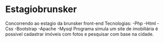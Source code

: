 # Estagiobrunsker
 Concorrendo ao estagio da brunsker front-end
Tecnologias:
-Php
-Html
-Css
-Bootstrap
-Apache
-Mysql
Programa simula um site de imobiliária é possivel cadastrar imóveis com fotos e pesquisar com base na cidade.
